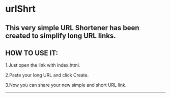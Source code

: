 # urlShrt
This very simple URL Shortener has been created to simplify long URL links.
---------------------------------------------------------------------------
HOW TO USE IT:
---------------------------------------------------------------------------
1.Just open the link with index.html.

2.Paste your long URL and click Create.

3.Now you can share your new simple and short URL link.

---------------------------------------------------------------------------
